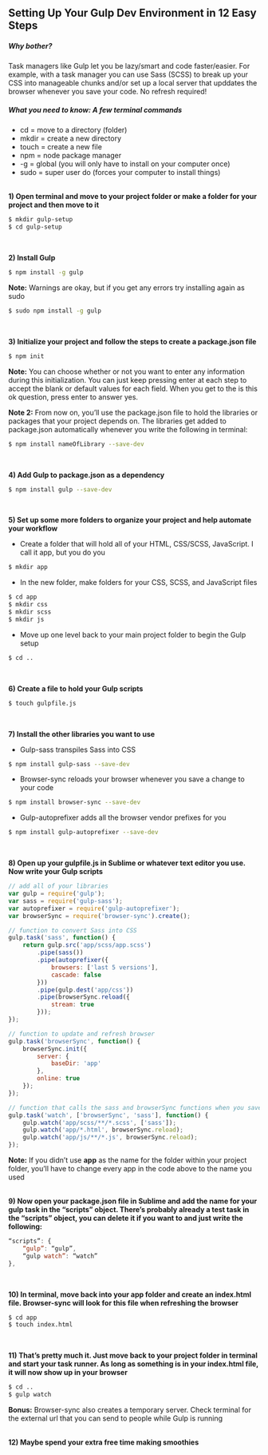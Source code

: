 ## Setting Up Your Gulp Dev Environment in 12 Easy Steps

##### Why bother?
Task managers like Gulp let you be lazy/smart and code faster/easier. For example, with a task manager you can use Sass (SCSS) to break up your CSS into manageable chunks and/or set up a local server that upddates the browser whenever you save your code. No refresh required!
##### What you need to know: A few terminal commands
* cd = move to a directory (folder)
* mkdir = create a new directory
* touch = create a new file
* npm = node package manager
* -g = global (you will only have to install on your computer once)
* sudo = super user do (forces your computer to install things)
<br><br>


**1)  Open terminal and move to your project folder or make a folder for your project and then move to it**
```sh
$ mkdir gulp-setup
$ cd gulp-setup
```
<br>


**2)  Install Gulp**
```sh
$ npm install -g gulp
```
**Note:** Warnings are okay, but if you get any errors try installing again as sudo
```sh
$ sudo npm install -g gulp
```
<br>


**3)  Initialize your project and follow the steps to create a package.json file**
```sh
$ npm init
```

**Note:** You can choose whether or not you want to enter any information during this initialization. You can just keep pressing enter at each step to accept the blank or default values for each field. When you get to the is this ok question, press enter to answer yes.

**Note 2:** From now on, you’ll use the package.json file to hold the libraries or packages that your project depends on. The libraries get added to package.json automatically whenever you write the following in terminal:
```sh
$ npm install nameOfLibrary --save-dev
```
<br>


**4)  Add Gulp to package.json as a dependency**
```sh
$ npm install gulp --save-dev
```
<br>


**5)  Set up some more folders to organize your project and help automate your workflow**
* Create a folder that will hold all of your HTML, CSS/SCSS, JavaScript. I call it app, but you do you
```sh
$ mkdir app
```
*  In the new folder, make folders for your CSS, SCSS, and JavaScript files
```sh
$ cd app
$ mkdir css
$ mkdir scss
$ mkdir js
```
* Move up one level back to your main project folder to begin the Gulp setup
```sh
$ cd ..
```	
<br>


**6)  Create a file to hold your Gulp scripts**
```sh
$ touch gulpfile.js
```
<br>


**7)  Install the other libraries you want to use**
* Gulp-sass transpiles Sass into CSS
```sh
$ npm install gulp-sass --save-dev
```
* Browser-sync reloads your browser whenever you save a change to your code
```sh
$ npm install browser-sync --save-dev
```
* Gulp-autoprefixer adds all the browser vendor prefixes for you 
```sh
$ npm install gulp-autoprefixer --save-dev
```
<br>


**8)  Open up your gulpfile.js in Sublime or whatever text editor you use. Now write your Gulp scripts**
```javascript
// add all of your libraries
var gulp = require('gulp');
var sass = require('gulp-sass');
var autoprefixer = require('gulp-autoprefixer');
var browserSync = require('browser-sync').create();

// function to convert Sass into CSS
gulp.task('sass', function() {
	return gulp.src('app/scss/app.scss')
		.pipe(sass())
		.pipe(autoprefixer({
			browsers: ['last 5 versions'],
			cascade: false
		}))
		.pipe(gulp.dest('app/css'))
		.pipe(browserSync.reload({
			stream: true
		}));
});

// function to update and refresh browser
gulp.task('browserSync', function() {
	browserSync.init({
		server: {
			baseDir: 'app'
		},
		online: true
	});
});

// function that calls the sass and browserSync functions when you save a change to a .scss, .js, or .html file
gulp.task('watch', ['browserSync', 'sass'], function() {
	gulp.watch('app/scss/**/*.scss', ['sass']);
	gulp.watch('app/*.html', browserSync.reload);
	gulp.watch('app/js/**/*.js', browserSync.reload);
});
```

**Note:** If you didn’t use **app** as the name for the folder within your project folder, you’ll have to change every app in the code above to the name you used
<br><br>


**9)  Now open your package.json file in Sublime and add the name for your gulp task in the “scripts” object. There’s probably already a test task in the “scripts” object, you can delete it if you want to and just write the following:**
```javascript
“scripts”: {
	“gulp”: “gulp”,
	“gulp watch”: “watch”
},
```
<br>


**10)  In terminal, move back into your app folder and create an index.html file. Browser-sync will look for this file when refreshing the browser**
```sh
$ cd app
$ touch index.html
```
<br>


**11)  That’s pretty much it. Just move back to your project folder in terminal and start your task runner. As long as something is in your index.html file, it will now show up in your browser**
```sh
$ cd ..
$ gulp watch
```

**Bonus:** Browser-sync also creates a temporary server. Check terminal for the external url that you can send to people while Gulp is running
<br><br>


 **12)  Maybe spend your extra free time making smoothies**